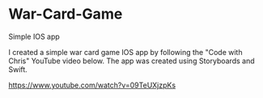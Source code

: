 # War-Card-Game
Simple IOS app 

I created a simple war card game IOS app by following the "Code with Chris" YouTube video below.
The app was created using Storyboards and Swift.

https://www.youtube.com/watch?v=09TeUXjzpKs
